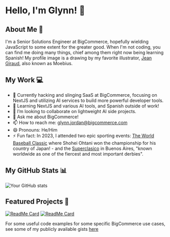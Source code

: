 # Hello, I'm Glynn! 👋

## About Me 🚀
I'm a Senior Solutions Engineer at BigCommerce, hopefully wielding JavaScript to some extent for the greater good. When I'm not coding, you can find me doing many things, chief among them right now being learning Spanish! My profile image is a drawing by my favorite illustrator, [Jean Giraud](https://en.wikipedia.org/wiki/Jean_Giraud), also known as Moebius.

## My Work 💻
- 🔭 Currently hacking and slinging SaaS at BigCommerce, focusing on NextJS and utilizing AI services to build more powerful developer tools.
- 🌱 Learning NextJS and various AI tools, and Spanish outside of work!
- 👯 I’m looking to collaborate on lightweight AI side projects.
- 💬 Ask me about BigCommerce!
- 📫 How to reach me: glynn.jordan@bigcommerce.com
- 😄 Pronouns: He/Him
- ⚡ Fun fact: In 2023, I attended two epic sporting events: [The World Baseball Classic](https://en.wikipedia.org/wiki/2023_World_Baseball_Classic) where Shohei Ohtani won the championship for his country of Japan! - and the [Superclasico](https://en.wikipedia.org/wiki/Supercl%C3%A1sico) in Buenos Aires, "known worldwide as one of the fiercest and most important derbies".

## My GitHub Stats 📊
![Your GitHub stats](https://github-readme-stats.vercel.app/api?username=glynnsanity&show_icons=true&theme=radical)

## Featured Projects 🌟
[![ReadMe Card](https://github-readme-stats.vercel.app/api/pin/?username=glynnsanity&repo=bigc-mimic)](https://github.com/glynnsanity/bigc-mimic)
[![ReadMe Card](https://github-readme-stats.vercel.app/api/pin/?username=gje4&repo=BigCommerceMakeswift)](https://github.com/gje4/BigCommerceMakeswift)

For some useful code examples for some specific BigCommerce use cases, see some of my publicly available gists [here](https://gist.github.com/glynnsanity)


